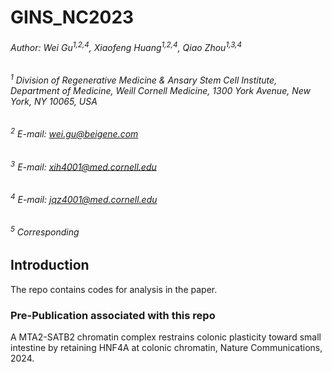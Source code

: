 # GINS_NC2023

###### Author: Wei Gu<sup>1,2,4</sup>, Xiaofeng Huang<sup>1,2,4</sup>, Qiao Zhou<sup>1,3,4</sup>
###### <sup>1</sup> Division of Regenerative Medicine & Ansary Stem Cell Institute, Department of Medicine, Weill Cornell Medicine, 1300 York Avenue, New York, NY 10065, USA 
###### <sup>2</sup> E-mail: wei.gu@beigene.com
###### <sup>3</sup> E-mail: xih4001@med.cornell.edu 
###### <sup>4</sup> E-mail: jqz4001@med.cornell.edu 
###### <sup>5</sup> Corresponding

## Introduction
The repo contains codes for analysis in the paper.

### Pre-Publication associated with this repo
A MTA2-SATB2 chromatin complex restrains colonic plasticity toward small intestine by retaining HNF4A at colonic chromatin, Nature Communications, 2024.

